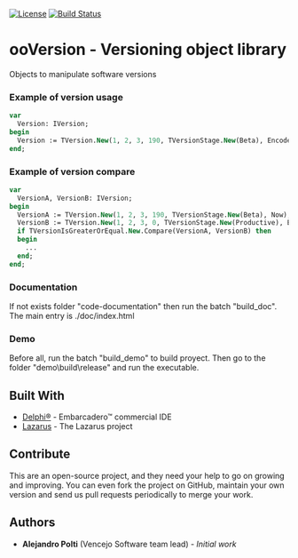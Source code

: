 [![License](https://img.shields.io/badge/License-BSD%203--Clause-blue.svg)](https://opensource.org/licenses/BSD-3-Clause)
[![Build Status](https://travis-ci.org/VencejoSoftware/ooVersion.svg?branch=master)](https://travis-ci.org/VencejoSoftware/ooVersion)

# ooVersion - Versioning object library
Objects to manipulate software versions

### Example of version usage
```pascal
var
  Version: IVersion;
begin
  Version := TVersion.New(1, 2, 3, 190, TVersionStage.New(Beta), EncodeDate(2016, 1, 30));
end;
```

### Example of version compare
```pascal
var
  VersionA, VersionB: IVersion;
begin
  VersionA := TVersion.New(1, 2, 3, 190, TVersionStage.New(Beta), Now);
  VersionB := TVersion.New(1, 2, 3, 0, TVersionStage.New(Productive), EncodeDate(2016, 1, 30));
  if TVersionIsGreaterOrEqual.New.Compare(VersionA, VersionB) then
  begin
    ...
  end;
end;
```

### Documentation
If not exists folder "code-documentation" then run the batch "build_doc". The main entry is ./doc/index.html

### Demo
Before all, run the batch "build_demo" to build proyect. Then go to the folder "demo\build\release\" and run the executable.

## Built With
* [Delphi&reg;](https://www.embarcadero.com/products/rad-studio) - Embarcadero&trade; commercial IDE
* [Lazarus](https://www.lazarus-ide.org/) - The Lazarus project

## Contribute
This are an open-source project, and they need your help to go on growing and improving.
You can even fork the project on GitHub, maintain your own version and send us pull requests periodically to merge your work.

## Authors
* **Alejandro Polti** (Vencejo Software team lead) - *Initial work*